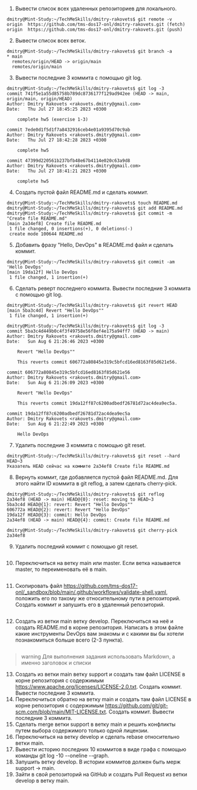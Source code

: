 1. Вывести список всех удаленных репозиториев для локального.
```
dmitry@Mint-Study:~/TechMeSkills/dmitry-rakovets$ git remote -v
origin	https://github.com/tms-dos17-onl/dmitry-rakovets.git (fetch)
origin	https://github.com/tms-dos17-onl/dmitry-rakovets.git (push)
```
2. Вывести список всех веток.
```
dmitry@Mint-Study:~/TechMeSkills/dmitry-rakovets$ git branch -a
* main
  remotes/origin/HEAD -> origin/main
  remotes/origin/main
```
3. Вывести последние 3 коммитa с помощью git log.
```
dmitry@Mint-Study:~/TechMeSkills/dmitry-rakovets$ git log -3
commit 741f5e1a55d85758b789dc8736177f129ad942ee (HEAD -> main, origin/main, origin/HEAD)
Author: Dmitry Rakovets <rakovets.dmitry@gmail.com>
Date:   Thu Jul 27 18:45:25 2023 +0300

    complete hw5 (exercise 1-3)

commit 7ede0d1f5d1f7a8432916ceb4e01a9395d70c9ab
Author: Dmitry Rakovets <rakovets.dmitry@gmail.com>
Date:   Thu Jul 27 18:42:28 2023 +0300

    complete hw5

commit 47399d220561b237bfb48e67b4114e020c63a9d8
Author: Dmitry Rakovets <rakovets.dmitry@gmail.com>
Date:   Thu Jul 27 18:41:21 2023 +0300

    complete hw5
```
4. Создать пустой файл README.md и сделать коммит.
```
dmitry@Mint-Study:~/TechMeSkills/dmitry-rakovets$ touch README.md
dmitry@Mint-Study:~/TechMeSkills/dmitry-rakovets$ git add README.md
dmitry@Mint-Study:~/TechMeSkills/dmitry-rakovets$ git commit -m "Create file README.md"
[main 2a34ef8] Create file README.md
 1 file changed, 0 insertions(+), 0 deletions(-)
 create mode 100644 README.md
```
5. Добавить фразу "Hello, DevOps" в README.md файл и сделать коммит.
```
dmitry@Mint-Study:~/TechMeSkills/dmitry-rakovets$ git commit -am 'Hello DevOps'
[main 19da12f] Hello DevOps
 1 file changed, 1 insertion(+)
```
6. Сделать реверт последнего коммита. Вывести последние 3 коммитa с помощью git log.
```
dmitry@Mint-Study:~/TechMeSkills/dmitry-rakovets$ git revert HEAD
[main 5ba3c4d] Revert "Hello DevOps""
 1 file changed, 1 insertion(+)

dmitry@Mint-Study:~/TechMeSkills/dmitry-rakovets$ git log -3
commit 5ba3c4d449b0c4f3f49758e56f8ef4e175a94ff7 (HEAD -> main)
Author: Dmitry Rakovets <rakovets.dmitry@gmail.com>
Date:   Sun Aug 6 21:26:46 2023 +0300

    Revert "Hello DevOps""
    
    This reverts commit 606772a80845e319c5bfcd16ed8163f85d621e56.

commit 606772a80845e319c5bfcd16ed8163f85d621e56
Author: Dmitry Rakovets <rakovets.dmitry@gmail.com>
Date:   Sun Aug 6 21:26:09 2023 +0300

    Revert "Hello DevOps"
    
    This reverts commit 19da12ff87c6200adbedf26781d72ac4dea9ec5a.

commit 19da12ff87c6200adbedf26781d72ac4dea9ec5a
Author: Dmitry Rakovets <rakovets.dmitry@gmail.com>
Date:   Sun Aug 6 21:22:49 2023 +0300

    Hello DevOps
```
7. Удалить последние 3 коммита с помощью git reset.
```
dmitry@Mint-Study:~/TechMeSkills/dmitry-rakovets$ git reset --hard HEAD~3
Указатель HEAD сейчас на коммите 2a34ef8 Create file README.md
```
8. Вернуть коммит, где добавляется пустой файл README.md. Для этого найти ID коммита в git reflog, а затем сделать cherry-pick.
```
dmitry@Mint-Study:~/TechMeSkills/dmitry-rakovets$ git reflog
2a34ef8 (HEAD -> main) HEAD@{0}: reset: moving to HEAD~3
5ba3c4d HEAD@{1}: revert: Revert "Hello DevOps""
606772a HEAD@{2}: revert: Revert "Hello DevOps"
19da12f HEAD@{3}: commit: Hello DevOps
2a34ef8 (HEAD -> main) HEAD@{4}: commit: Create file README.md

dmitry@Mint-Study:~/TechMeSkills/dmitry-rakovets$ git cherry-pick 2a34ef8
```
9. Удалить последний коммит с помощью git reset.
```

```
10. Переключиться на ветку main или master. Если ветка называется master, то переименовать её в main.
```

```
11. Скопировать файл https://github.com/tms-dos17-onl/_sandbox/blob/main/.github/workflows/validate-shell.yaml, положить его по такому же относительному пути в репозиторий. Создать коммит и запушить его в удаленный репозиторий.
```

```
12. Создать из ветки main ветку develop. Переключиться на неё и создать README.md в корне репозитория. Написать в этом файле какие инструменты DevOps вам знакомы и с какими вы бы хотели познакомиться больше всего (2-3 пункта).
```

``` 

> warning Для выполнения задания использовать Markdown, а именно заголовок и списки

13. Создать из ветки main ветку support и создать там файл LICENSE в корне репозитория с содержимым https://www.apache.org/licenses/LICENSE-2.0.txt. Создать коммит. Вывести последние 3 коммитa.
14. Переключиться обратно на ветку main и создать там файл LICENSE в корне репозитория с содержимым https://github.com/git/git-scm.com/blob/main/MIT-LICENSE.txt. Создать коммит. Вывести последние 3 коммитa.
15. Сделать merge ветки support в ветку main и решить конфликты путем выбора содержимого только одной лицензии.
16. Переключиться на ветку develop и сделать rebase относительно ветки main.
17. Вывести историю последних 10 коммитов в виде графа с помощью команды git log -10 --oneline --graph.
18. Запушить ветку develop. В истории коммитов должен быть мерж support -> main.
19. Зайти в свой репозиторий на GitHub и создать Pull Request из ветки develop в ветку main.